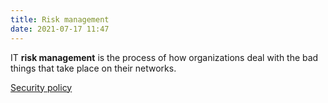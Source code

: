 ```yaml
---
title: Risk management
date: 2021-07-17 11:47
---
```


IT **risk management** is the process of how organizations deal with the bad
things that take place on their networks.

[Security policy](20210717114903-security-policy.md)
